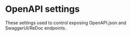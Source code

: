 <a id="configuration-server-openapi"></a>

# OpenAPI settings

These settings used to control exposing OpenAPI.json and SwaggerUI/ReDoc endpoints.
